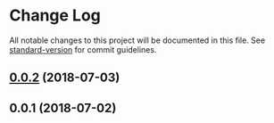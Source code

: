 # Change Log

All notable changes to this project will be documented in this file. See [standard-version](https://github.com/conventional-changelog/standard-version) for commit guidelines.

<a name="0.0.2"></a>
## [0.0.2](https://github.com/Mischa1610/alekseew/compare/v0.0.1...v0.0.2) (2018-07-03)



<a name="0.0.1"></a>
## 0.0.1 (2018-07-02)
